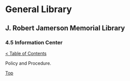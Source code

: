 <head>
	<link rel="stylesheet" type="text/css" href="../main.css">
</head>

[0]: ../README.md
[4.5]: information-center.md

# General Library
## J. Robert Jamerson Memorial Library
### 4.5 Information Center
[< Table of Contents][0]

Policy and Procedure.

[Top][4.5]